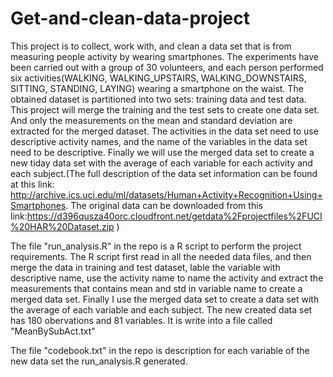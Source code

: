 # Get-and-clean-data-project

This project is to collect, work with, and clean a data set that is from measuring people activity by wearing smartphones. The experiments have been carried out with a group of 30 volunteers, and each person performed six activities(WALKING, WALKING_UPSTAIRS, WALKING_DOWNSTAIRS, SITTING, STANDING, LAYING) wearing a smartphone on the waist. The obtained dataset is partitioned into two sets: training data and test data. This project will merge the training and the test sets to create one data set. And only the measurements on the mean and standard deviation are extracted for the merged dataset. The activities in the data set need to use descriptive activity names, and the name of the variables in the data set need to be descriptive. Finally we will use the merged data set to create a new tiday data set with the average of each variable for each activity and each subject.(The full description of the data set information can be found at this link: http://archive.ics.uci.edu/ml/datasets/Human+Activity+Recognition+Using+Smartphones. The original data can be downloaded from this link:https://d396qusza40orc.cloudfront.net/getdata%2Fprojectfiles%2FUCI%20HAR%20Dataset.zip )

The file "run_analysis.R" in the repo is a R script to perform the project requirements. The R script first read in all the needed data files, and then merge the data in training and test dataset, lable the variable with descriptive name, use the activity name to name the activity and extract the measurements that contains mean and std in variable name to create a merged data set. Finally I use the merged data set to create a data set with the average of each variable and each subject. The new created data set has 180 obervations and 81 variables. It is write into a file called "MeanBySubAct.txt"

The file "codebook.txt" in the repo is description for each variable of the new data set the run_analysis.R generated.
